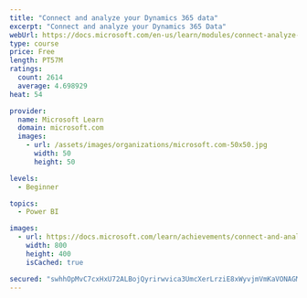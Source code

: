 ```yaml
---
title: "Connect and analyze your Dynamics 365 data​"
excerpt: "Connect and analyze your Dynamics 365 Data​"
webUrl: https://docs.microsoft.com/en-us/learn/modules/connect-analyze-dynamics-365-data/
type: course
price: Free
length: PT57M
ratings:
  count: 2614
  average: 4.698929
heat: 54

provider:
  name: Microsoft Learn
  domain: microsoft.com
  images:
    - url: /assets/images/organizations/microsoft.com-50x50.jpg
      width: 50
      height: 50

levels:
  - Beginner

topics:
  - Power BI

images:
  - url: https://docs.microsoft.com/learn/achievements/connect-and-analyze-your-microsoft-dynamics-365-data-social.png
    width: 800
    height: 400
    isCached: true

secured: "swhhOpMvC7cxHxU72ALBojQyrirwvica3UmcXerLrziE8xWyvjmVmKaVONAGMWSILg+kvpaSAkhGfNXfREqKP5J1LyvTb67vQNI94LZSL32d9CcIzmrjkO4hc5gy33LqEhHpUWsK/YdieLgVdneTOQBQEKUv3fCOwJ63+lZYFqg1L9/NhWALctCyIKPpaM9SOTw742gl/NJYQ72c0RW2wRVdQgmLhJ1D7YCb6cHDtnXCnkTo093iiqgJZhUhGdUo6zpoCPqPE0mpqQRx085sztJ5INCk0OeoAtfxTBzSCme3LjKgu85gJk2j5PeQnsUfm6YeQwjx8WMMVo973AR+1q4QWTDdVrhjWcuKglHVUEqs1QShIdizOOVBGG3WpPWz5+vgyd8DSc0BwiU400DX71F525NY5cm2JumH7tSfnNk=;cKViDEprXuIcV3HI2eOOBA=="
---
```


